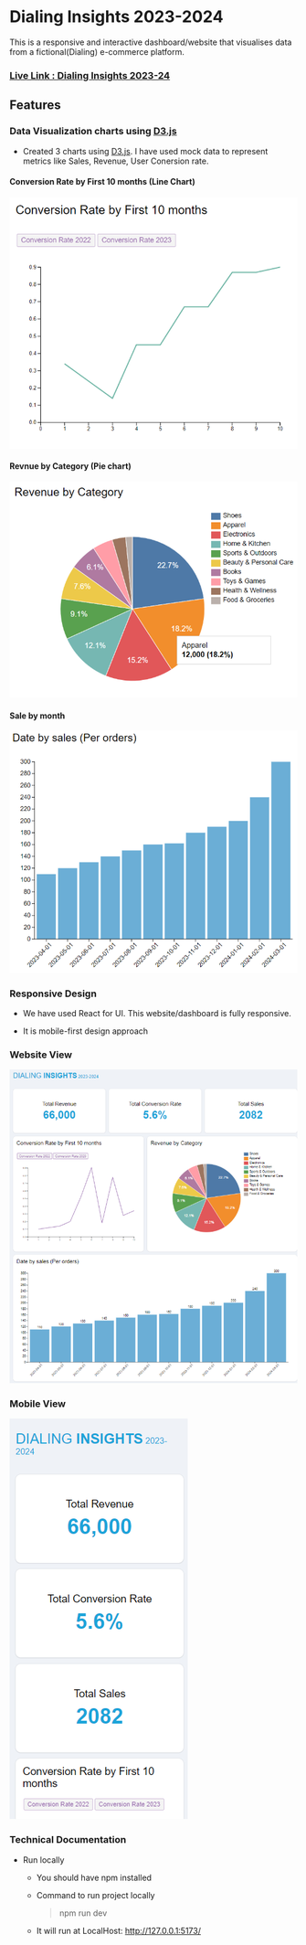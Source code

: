 # Dialing Insights 2023-2024

This is a responsive and interactive dashboard/website that visualises data from a fictional(Dialing) e-commerce
platform.

### [Live Link : Dialing Insights 2023-24](https://dialing-ecommerceinsights.netlify.app/)

## Features

### Data Visualization charts using [D3.js](https://d3js.org/)

- Created 3 charts using [D3.js](https://d3js.org/). I have used mock data to represent metrics like Sales, Revenue, User Conersion rate.

#### Conversion Rate by First 10 months (Line Chart)


![ConversionRateByFrist10Months](/img/LineChart.png  )


#### Revnue by Category (Pie chart)

![RevnueByCategory](/img/PieChart.png)

#### Sale by month

![SaleByMonth](/img/BarChart.png)



### Responsive Design
- We have used React for UI. This website/dashboard is fully responsive. 

- It is mobile-first design approach

### Website View

![DialingInsights2023-2024](/img/WebsiteView.png)

### Mobile View
![MobileView](/img/MobileView1.png)

### Technical Documentation
- Run locally 
  - You should have npm installed
  - Command to run project locally

    > npm run dev
  - It will run at LocalHost:  http://127.0.0.1:5173/